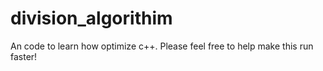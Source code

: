 # division_algorithim
An code to learn how optimize c++. Please feel free to help make this run faster!
